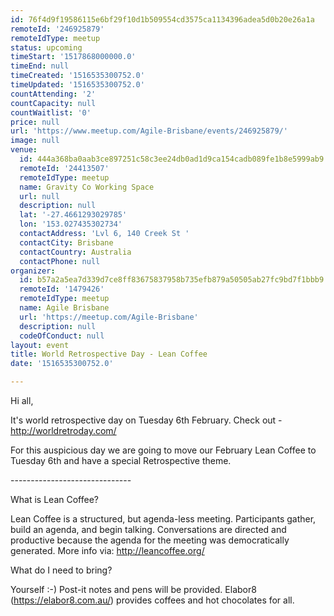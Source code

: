 ```yaml
---
id: 76f4d9f19586115e6bf29f10d1b509554cd3575ca1134396adea5d0b20e26a1a
remoteId: '246925879'
remoteIdType: meetup
status: upcoming
timeStart: '1517868000000.0'
timeEnd: null
timeCreated: '1516535300752.0'
timeUpdated: '1516535300752.0'
countAttending: '2'
countCapacity: null
countWaitlist: '0'
price: null
url: 'https://www.meetup.com/Agile-Brisbane/events/246925879/'
image: null
venue:
  id: 444a368ba0aab3ce897251c58c3ee24db0ad1d9ca154cadb089fe1b8e5999ab9
  remoteId: '24413507'
  remoteIdType: meetup
  name: Gravity Co Working Space
  url: null
  description: null
  lat: '-27.4661293029785'
  lon: '153.027435302734'
  contactAddress: 'Lvl 6, 140 Creek St '
  contactCity: Brisbane
  contactCountry: Australia
  contactPhone: null
organizer:
  id: b57a2a5ea7d339d7ce8ff83675837958b735efb879a50505ab27fc9bd7f1bbb9
  remoteId: '1479426'
  remoteIdType: meetup
  name: Agile Brisbane
  url: 'https://meetup.com/Agile-Brisbane'
  description: null
  codeOfConduct: null
layout: event
title: World Retrospective Day - Lean Coffee
date: '1516535300752.0'

---
```

<p>Hi all,</p> <p>It's world retrospective day on Tuesday 6th February. Check out - <a href="http://worldretroday.com/" class="linkified">http://worldretroday.com/</a></p> <p>For this auspicious day we are going to move our February Lean Coffee to Tuesday 6th and have a special Retrospective theme.</p> <p>------------------------------</p> <p>What is Lean Coffee?</p> <p>Lean Coffee is a structured, but agenda-less meeting. Participants gather, build an agenda, and begin talking. Conversations are directed and productive because the agenda for the meeting was democratically generated. More info via: <a href="http://leancoffee.org/" class="linkified">http://leancoffee.org/</a></p> <p>What do I need to bring?</p> <p>Yourself :-) Post-it notes and pens will be provided. Elabor8 (<a href="https://elabor8.com.au/" class="linkified">https://elabor8.com.au/</a>) provides coffees and hot chocolates for all.</p> 
